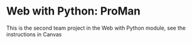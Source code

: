 # Web with Python: ProMan

This is the second team project in the Web with Python module, see the instructions in Canvas
